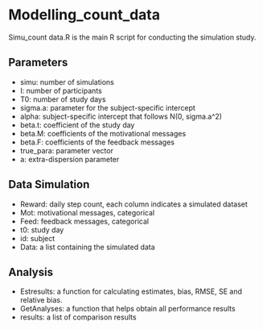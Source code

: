 # Modelling_count_data

Simu_count data.R is the main R script for conducting the simulation study.

## Parameters
- simu: number of simulations
- I: number of participants
- T0: number of study days
- sigma.a: parameter for the subject-specific intercept
- alpha: subject-specific intercept that follows N(0, sigma.a^2)
- beta.t: coefficient of the study day
- beta.M: coefficients of the motivational messages
- beta.F: coefficients of the feedback messages
- true_para: parameter vector
- a: extra-dispersion parameter

## Data Simulation
- Reward: daily step count, each column indicates a simulated dataset
- Mot: motivational messages, categorical
- Feed: feedback messages, categorical
- t0: study day
- id: subject
- Data: a list containing the simulated data


## Analysis
- Estresults: a function for calculating estimates, bias, RMSE, SE and relative bias.
- GetAnalyses: a function that helps obtain all performance results
- results: a list of comparison results